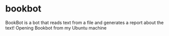 # bookbot

BookBot is a bot that reads text from a file and generates a report about the text!
Opening Bookbot from my Ubuntu machine